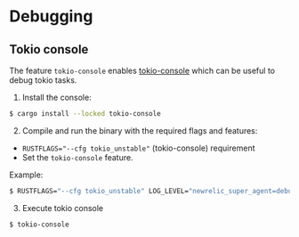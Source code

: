 # Debugging

## Tokio console

The feature `tokio-console` enables [tokio-console](https://github.com/tokio-rs/console?tab=readme-ov-file#tokio-console)
which can be useful to debug tokio tasks.

1. Install the console:

```bash
$ cargo install --locked tokio-console
```

2. Compile and run the binary with the required flags and features:

* `RUSTFLAGS="--cfg tokio_unstable"` (tokio-console) requirement
* Set the `tokio-console` feature.

Example:

```bash
$ RUSTFLAGS="--cfg tokio_unstable" LOG_LEVEL="newrelic_super_agent=debug" cargo run --bin newrelic-super-agent --features k8s,tokio-console # ...
```

3. Execute tokio console

```bash
$ tokio-console
```
